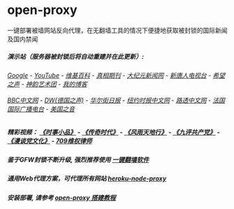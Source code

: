 # open-proxy
一键部署被墙网站反向代理，在无翻墙工具的情况下便捷地获取被封锁的国际新闻及国内禁闻

#####  演示站（服务器被封锁后将自动重建并在此更新）:
######  [Google](http://108.160.136.216:8888/search?q=425事件) - [YouTube](https://nogfw.the-youtube.win) - [维基百科](http://108.160.136.216:8100/wiki/喬高-麥塔斯調查報告) - [真相期刊](http://108.160.136.216:8300/display.aspx?category_id=3&zhuanti_id=2) - [大纪元新闻网](http://108.160.136.216:10080) - [新唐人电视台](http://108.160.136.216:8000) - [希望之声](http://108.160.136.216:8200) - [神韵艺术团](http://108.160.136.216:8000/xtr/gb/prog673.html) - [我的博客](http://108.160.136.216:10000/)<br/> <br/> [BBC中文网](http://108.160.136.216:9100/zhongwen) - [DW(德国之声)](http://108.160.136.216:9200/zh/在线报导/s-9058?&zhongwen=simp) - [华尔街日报](http://108.160.136.216:9300) - [纽约时报中文网](http://108.160.136.216:9400) - [路透中文网](http://108.160.136.216:9500/) - [法国国际广播电台](http://108.160.136.216:9600/) - [美国之音](http://108.160.136.216:9700/) 

##### 精彩视频： [《时事小品》](https://github.com/gfw-breaker/ntdtv-comedy/blob/master/README.md) - [《传奇时代》](http://108.160.136.216:10000/videos/legend/) - [《风雨天地行》](http://108.160.136.216:10000/videos/fytdx/) - [《九评共产党》](http://108.160.136.216:10000/videos/jiuping/) - [《漫谈党文化》](http://108.160.136.216:10000/videos/mtdwh/) - [709维权律师](http://108.160.136.216:10000/videos/709/)

##### 鉴于GFW封锁不断升级, 强烈推荐使用 [一键翻墙软件](https://github.com/gfw-breaker/nogfw/blob/master/README.md) 

##### 通用Web代理方案，可代理所有网站 [heroku-node-proxy](https://github.com/gfw-breaker/heroku-node-proxy#--end--) 

##### 安装部署, 请参考 [open-proxy 搭建教程](https://github.com/gfw-breaker/open-proxy/wiki#open-proxy-%E6%90%AD%E5%BB%BA%E6%95%99%E7%A8%8B)


